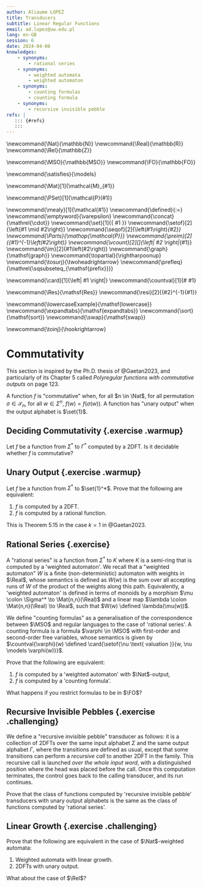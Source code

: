 ```yaml
---
author: Aliaume LOPEZ
title: Transducers
subtitle: Linear Regular Functions
email: ad.lopez@uw.edu.pl
lang: en-GB
session: 6
date: 2024-04-08
knowledges:
    - synonyms:
        - rational series
    - synonyms:
        - weighted automata
        - weighted automaton
    - synonyms:
        - counting formulas
        - counting formula
    - synonyms:
        - recursive invisible pebble
refs: |
   ::: {#refs}
   :::
---
```


<!-- These are the latex command used in this document --->
\newcommand{\Nat}{\mathbb{N}}
\newcommand{\Real}{\mathbb{R}}
\newcommand{\Rel}{\mathbb{Z}}

\newcommand{\MSO}{\mathbb{MSO}}
\newcommand{\FO}{\mathbb{FO}}

\newcommand{\satisfies}{\models}

\newcommand{\Mat}[1]{\mathcal{M}_{#1}}

\newcommand{\PSet}[1]{\mathcal{P}(#1)}

\newcommand{\mealy}[1]{\mathcal{#1}}
\newcommand{\defined}{:=}
\newcommand{\emptyword}{\varepsilon}
\newcommand{\concat}{\mathrel{\cdot}}
\newcommand{\set}[1]{\{ #1 \}}
\newcommand{\setof}[2]{\left\{#1 \mid #2\right\}}
\newcommand{\seqof}[2]{\left(#1\right)_{#2}}
\newcommand{\Parts}{\mathop{\mathcal{P}}}
\newcommand{\preim}[2]{{#1}^{-1}\left(#2\right)}
\newcommand{\vcount}[2][]{\left| #2 \right|_{#1}}
\newcommand{\im}[2]{#1\left(#2\right)}
\newcommand{\graph}{\mathsf{graph}}
\newcommand{\topartial}{\rightharpoonup}
\newcommand{\tosurj}{\twoheadrightarrow}
\newcommand{\prefleq}{\mathrel{\sqsubseteq_{\mathsf{prefix}}}}

\newcommand{\card}[1]{\left| #1 \right|}
\newcommand{\countval}[1]{\# #1}

\newcommand{\Res}{\mathsf{Res}}
\newcommand{\resi}[2]{{#2}^{-1}{#1}}

\newcommand{\lowercaseExample}{\mathsf{lowercase}}
\newcommand{\expandtabs}{\mathsf{expandtabs}}
\newcommand{\sort}{\mathsf{sort}}
\newcommand{\swap}{\mathsf{swap}}

\newcommand{\toinj}{\hookrightarrow}


# Commutativity

This section is inspired by the Ph.D. thesis of @Gaetan2023, and particularly
of its Chapter 5 called *Polyregular functions with commutative outputs* on
page 123.

A function $f$ is "commutative" when, for all $n \in \Nat$, for all permutation
$\sigma \in \mathcal{S}_n$, for all $w \in \Sigma^n$, $f(w) = f(\sigma(w))$.
A function has "unary output" when the output alphabet is $\set{1}$.

## Deciding Commutativity {.exercise .warmup}

Let $f$ be a function from $\Sigma^*$ to $\Gamma^*$ computed by a 2DFT. Is it
decidable whether $f$ is commutative?

## Unary Output {.exercise .warmup}

Let $f$ be a function from $\Sigma^*$ to $\set{1}^*$. Prove that the following are equivalent:

1. $f$ is computed by a 2DFT.
2. $f$ is computed by a rational function.

This is Theorem 5.15 in the case $k = 1$ in @Gaetan2023.


## Rational Series {.exercise}

A "rational series" is a function from $\Sigma^*$ to $K$ where $K$ is
a semi-ring that is computed by a 'weighted automaton'. We recall that
a "weighted automaton" $W$ is a finite (non-deterministic) automaton with
weights in $\Real$, whose semantics is defined as $W(w)$ is the sum over all
accepting runs of $W$ of the product of the weights along this path.
Equivalently, a 'weighted automaton' is defined in terms of monoids by
a morphism $\mu \colon \Sigma^* \to \Mat{n,n}(\Real)$ and a linear map $\lambda
\colon \Mat{n,n}(\Real) \to \Real$, such that $W(w) \defined \lambda(\mu(w))$.


We define "counting formulas" as a generalisation of the correspondence between
$\MSO$ and regular languages to the case of 'rational series'. A counting
formula is a formula $\varphi \in \MSO$ with first-order and second-order free
variables, whose semantics is given by $\countval{\varphi}(w) \defined
\card{\setof{\nu \text{ valuation }}{w, \nu \models \varphi(w)}}$.

Prove that the following are equivalent:

1. $f$ is computed by a 'weighted automaton' with $\Nat$-output,
2. $f$ is computed by a 'counting formula'.

What happens if you restrict formulas to be in $\FO$?

## Recursive Invisible Pebbles {.exercise .challenging}

We define a "recursive invisible pebble" transducer as follows: it is
a collection of 2DFTs over the same input alphabet $\Sigma$ and the same output
alphabet $\Gamma$, where the transitions are defined as usual, except that some
transitions can perform a *recursive call* to another 2DFT in the family. This
recursive call is launched *over the whole input word*, with a distinguished
position where the head was placed before the call. Once this computation
terminates, the control goes back to the calling transducer, and its run
continues. 

Prove that the class of functions computed by 'recursive invisible pebble'
transducers with unary output alphabets is the same as the class of functions
computed by 'rational series'.



## Linear Growth {.exercise .challenging}

Prove that the following are equivalent in the case of $\Nat$-weighted automata:

1. Weighted automata with linear growth.
2. 2DFTs with unary output.

What about the case of $\Rel$?

